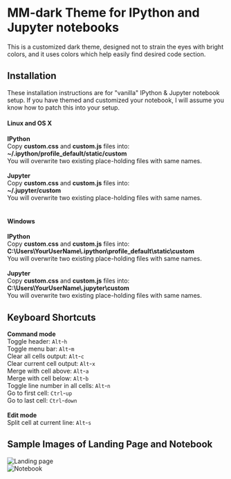 # MM-dark Theme for IPython and Jupyter notebooks
This is a customized dark theme, designed not to strain the eyes with bright colors, and it uses colors which help easily find desired code section.

## Installation
These installation instructions are for "vanilla" IPython & Jupyter notebook setup. If you have themed and customized your notebook, I will assume you know how to patch this into your setup.
#### Linux and OS X
**IPython**<br>
Copy **custom.css** and **custom.js** files into:<br>
**~/.ipython/profile_default/static/custom**<br>
You will overwrite two existing place-holding files with same names.<br><br>
**Jupyter**<br>
Copy **custom.css** and **custom.js** files into:<br>
**~/.jupyter/custom**<br>
You will overwrite two existing place-holding files with same names.<br><br>
#### Windows
**IPython**<br>
Copy **custom.css** and **custom.js** files into:<br>
**C:\Users\YourUserName\\.ipython\profile_default\static\custom**<br>
You will overwrite two existing place-holding files with same names.<br><br>
**Jupyter**<br>
Copy **custom.css** and **custom.js** files into:<br>
**C:\Users\YourUserName\\.jupyter\custom**<br>
You will overwrite two existing place-holding files with same names.<br>

## Keyboard Shortcuts
**Command mode**<br>
Toggle header: `Alt`-`h`<br>
Toggle menu bar: `Alt`-`m`<br>
Clear all cells output: `Alt`-`c`<br>
Clear current cell output: `Alt`-`x`<br>
Merge with cell above: `Alt`-`a`<br>
Merge with cell below: `Alt`-`b`<br>
Toggle line number in all cells: `Alt`-`n`<br>
Go to first cell: `Ctrl`-`up`<br>
Go to last cell: `Ctrl`-`down`<br><br>
**Edit mode**<br>
Split cell at current line: `Alt`-`s`<br>

## Sample Images of Landing Page and Notebook
![Landing page](https://github.com/miishke/mm_dark_theme/blob/master/images/landing_page.png "Landing page")<br>
![Notebook](https://github.com/miishke/mm_dark_theme/blob/master/images/notebook.png "Notebook")
